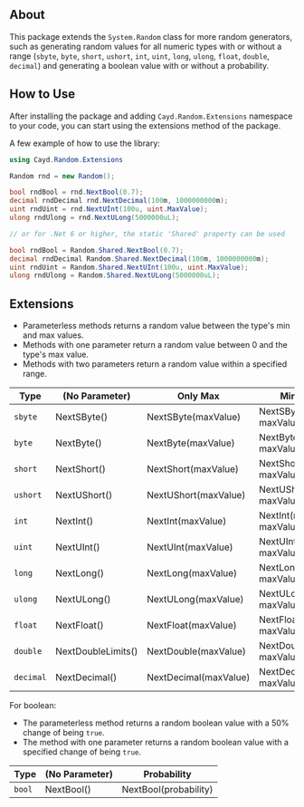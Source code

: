 ## About
This package extends the `System.Random` class for more random generators, such as generating random values for all numeric types with or without a range (`sbyte`, `byte`, `short`, `ushort`, `int`, `uint`, `long`, `ulong`, `float`, `double`, `decimal`) and generating a boolean value with or without a probability.

## How to Use
After installing the package and adding `Cayd.Random.Extensions` namespace to your code, you can start using the extensions method of the package.

A few example of how to use the library:
```csharp
using Cayd.Random.Extensions

Random rnd = new Random();

bool rndBool = rnd.NextBool(0.7);
decimal rndDecimal rnd.NextDecimal(100m, 1000000000m);
uint rndUint = rnd.NextUInt(100u, uint.MaxValue);
ulong rndUlong = rnd.NextULong(5000000uL);

// or for .Net 6 or higher, the static 'Shared' property can be used

bool rndBool = Random.Shared.NextBool(0.7);
decimal rndDecimal Random.Shared.NextDecimal(100m, 1000000000m);
uint rndUint = Random.Shared.NextUInt(100u, uint.MaxValue);
ulong rndUlong = Random.Shared.NextULong(5000000uL);
```

## Extensions
- Parameterless methods returns a random value between the type's min and max values.
- Methods with one parameter return a random value between 0 and the type's max value.
- Methods with two parameters return a random value within a specified range.

Type      | (No Parameter)     | Only Max              | Min and Max
----------|--------------------|-----------------------|-------------------------------
`sbyte`   | NextSByte()        | NextSByte(maxValue)   | NextSByte(minValue, maxValue)
`byte`    | NextByte()         | NextByte(maxValue)    | NextByte(minValue, maxValue)
`short`   | NextShort()        | NextShort(maxValue)   | NextShort(minValue, maxValue)
`ushort`  | NextUShort()       | NextUShort(maxValue)  | NextUShort(minValue, maxValue)
`int`     | NextInt()          | NextInt(maxValue)     | NextInt(minValue, maxValue)
`uint`    | NextUInt()         | NextUInt(maxValue)    | NextUInt(minValue, maxValue)
`long`    | NextLong()         | NextLong(maxValue)    | NextLong(minValue, maxValue)
`ulong`   | NextULong()        | NextULong(maxValue)   | NextULong(minValue, maxValue)
`float`   | NextFloat()        | NextFloat(maxValue)   | NextFloat(minValue, maxValue)
`double`  | NextDoubleLimits() | NextDouble(maxValue)  | NextDouble(minValue, maxValue)
`decimal` | NextDecimal()      | NextDecimal(maxValue) | NextDecimal(minValue, maxValue)

For boolean:
- The parameterless method returns a random boolean value with a 50% change of being `true`.
- The method with one parameter returns a random boolean value with a specified change of being `true`.

Type   | (No Parameter) | Probability
-------|----------------|----------------------
`bool` | NextBool()     | NextBool(probability)
